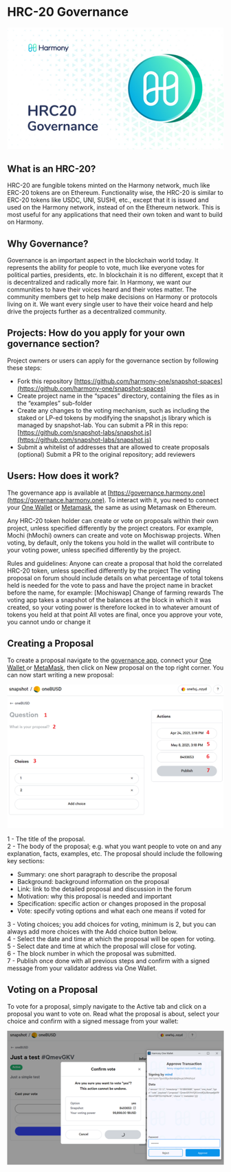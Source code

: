 # HRC-20 Governance

![](../../.gitbook/assets/governance-hrc20-1.png)

## What is an HRC-20?

HRC-20 are fungible tokens minted on the Harmony network, much like ERC-20 tokens are on Ethereum. Functionality wise, the HRC-20 is similar to ERC-20 tokens like USDC, UNI, SUSHI, etc., except that it is issued and used on the Harmony network, instead of on the Ethereum network. This is most useful for any applications that need their own token and want to build on Harmony.

## Why Governance?&#x20;

Governance is an important aspect in the blockchain world today. It represents the ability for people to vote, much like everyone votes for political parties, presidents, etc. In blockchain it is no different, except that it is decentralized and radically more fair. In Harmony, we want our communities to have their voices heard and their votes matter. The community members get to help make decisions on Harmony or protocols living on it. We want every single user to have their voice heard and help drive the projects further as a decentralized community.

## Projects: How do you apply for your own governance section?&#x20;

Project owners or users can apply for the governance section by following these steps:&#x20;

* Fork this repository [https://github.com/harmony-one/snapshot-spaces](https://github.com/harmony-one/snapshot-spaces)
* Create project name in the “spaces” directory, containing the files as in the “examples” sub-folder
* Create any changes to the voting mechanism, such as including the staked or LP-ed tokens by modifying the snapshot.js library which is managed by snapshot-lab. You can submit a PR in this repo: [https://github.com/snapshot-labs/snapshot.js](https://github.com/snapshot-labs/snapshot.js)
* Submit a whitelist of addresses that are allowed to create proposals (optional) Submit a PR to the original repository; add reviewers

## Users: How does it work?&#x20;

The governance app is available at [https://governance.harmony.one](https://governance.harmony.one). To interact with it, you need to connect your [One Wallet](../../general/ecosystem/wallets/browser-extensions-wallets/one-wallet.md) or [Metamask](../../general/ecosystem/wallets/browser-extensions-wallets/metamask-wallet/), the same as using Metamask on Ethereum.

Any HRC-20 token holder can create or vote on proposals within their own project, unless specified differently by the project creators. For example, Mochi (hMochi) owners can create and vote on Mochiswap projects. When voting, by default, only the tokens you hold in the wallet will contribute to your voting power, unless specified differently by the project.

Rules and guidelines: Anyone can create a proposal that hold the correlated HRC-20 token, unless specified differently by the project The voting proposal on forum should include details on what percentage of total tokens held is needed for the vote to pass and have the project name in bracket before the name, for example: \[Mochiswap] Change of farming rewards The voting app takes a snapshot of the balances at the block in which it was created, so your voting power is therefore locked in to whatever amount of tokens you held at that point All votes are final, once you approve your vote, you cannot undo or change it

## Creating a Proposal&#x20;

To create a proposal navigate to the [governance app](https://governance.harmony.one/), connect your [One Wallet ](../../general/ecosystem/wallets/browser-extensions-wallets/one-wallet.md)or [MetaMask](../../general/ecosystem/wallets/browser-extensions-wallets/metamask-wallet/), then click on New proposal on the top right corner. You can now start writing a new proposal:

![](../../.gitbook/assets/governance-hrc20-2.png)

1 - The title of the proposal.\
2 - The body of the proposal; e.g. what you want people to vote on and any explanation, facts, examples, etc. The proposal should include the following key sections:

* Summary: one short paragraph to describe the proposal
* Background: background information on the proposal
* Link: link to the detailed proposal and discussion in the forum
* Motivation: why this proposal is needed and important
* Specification: specific action or changes proposed in the proposal
* Vote: specify voting options and what each one means if voted for

3 - Voting choices; you add choices for voting, minimum is 2, but you can always add more choices with the Add choice button below.\
4 - Select the date and time at which the proposal will be open for voting.\
5 - Select date and time at which the proposal will close for voting.\
6 - The block number in which the proposal was submitted.\
7 - Publish once done with all previous steps and confirm with a signed message from your validator address via One Wallet.

## Voting on a Proposal

To vote for a proposal, simply navigate to the Active tab and click on a proposal you want to vote on. Read what the proposal is about, select your choice and confirm with a signed message from your wallet:

![Voting on a Proposal](../../.gitbook/assets/gorvenance-hrc20-3.png)
